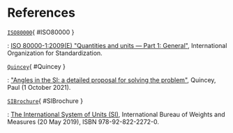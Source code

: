 # References

[`ISO80000`](#ISO80000){ #ISO80000 }

:   [ISO 80000-1:2009(E) "Quantities and units — Part 1: General"](https://www.iso.org/standard/30669.html),
    International Organization for Standardization.

[`Quincey`](#Quincey){ #Quincey }

:   ["Angles in the SI: a detailed proposal for solving the problem"](https://arxiv.org/pdf/2108.05704.pdf),
    Quincey, Paul (1 October 2021).

[`SIBrochure`](#SIBrochure){ #SIBrochure }

:   [The International System of Units (SI)](https://www.bipm.org/documents/20126/41483022/SI-Brochure-9-EN.pdf),
    International Bureau of Weights and Measures (20 May 2019), ISBN 978-92-822-2272-0.
